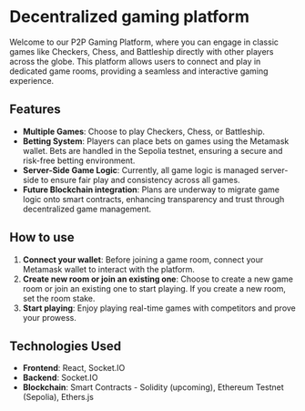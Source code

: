 # Decentralized gaming platform

Welcome to our P2P Gaming Platform, where you can engage in classic games like Checkers, Chess, and Battleship directly
with other players across the globe. This platform allows users to connect and play in dedicated game rooms, providing a
seamless and interactive gaming experience.

## Features

- **Multiple Games**: Choose to play Checkers, Chess, or Battleship.
- **Betting System**: Players can place bets on games using the Metamask wallet. Bets are handled in the Sepolia
  testnet, ensuring a secure and risk-free betting environment.
- **Server-Side Game Logic**: Currently, all game logic is managed server-side to ensure fair play and consistency
  across all games.
- **Future Blockchain integration**: Plans are underway to migrate game logic onto smart contracts, enhancing
  transparency and trust through decentralized game management.

## How to use

1. **Connect your wallet**: Before joining a game room, connect your Metamask wallet to interact with the platform.
2. **Create new room or join an existing one**: Choose to create a new game room or join an existing one to start
   playing. If you create a new room, set the room stake.
3. **Start playing**: Enjoy playing real-time games with competitors and prove your prowess.

## Technologies Used

- **Frontend**: React, Socket.IO
- **Backend**: Socket.IO
- **Blockchain**: Smart Contracts - Solidity (upcoming), Ethereum Testnet (Sepolia), Ethers.js
